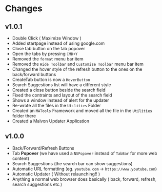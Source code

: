 #  Changes

## v1.0.1
- Double Click ( Maximize Window )
- Added startpage instead of using google.com
- Close tab button on the tab popover
- Open the tabs by pressing `CMD+Y`
- Removed the `format` menu bar item
- Removed the `Hide Toolbar` and `Customize Toolbar` menu bar item
- Changed the hover style of the refresh button to the ones on the back/forward buttons
- CreateTab button is now a `HoverButton`
- Search Suggestions list will have a different style
- Created a close button beside the search field
- Fixed the contraints and layout of the search field
- Shows a window instead of alert for the updater
- Re-wrote all the files in the `Utilities` Folder
- Created an `MATools` Framework and moved all the file in the `Utilities` folder there
- Created a Malvon Updater Application


## v1.0.0
- Back/Forward/Refresh Buttons
- Tab **Popover** (we have used a `NSPopover` instead of `TabBar` for more web content)
- Search Suggestions (the search bar can show suggestions)
- Automatic URL formatting (eg. `youtube.com` -> `https://www.youtube.com`)
- Automatic Updater ( Without relaunching!! )
- Anything a normal web browser does basically ( back, forward, refresh, search suggestions etc.)
